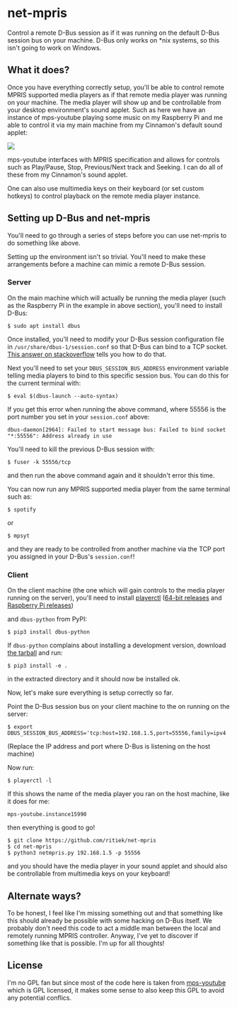 # net-mpris

Control a remote D-Bus session as if it was running on the default D-Bus session bus on your machine.
D-Bus only works on \*nix systems, so this isn't going to work on Windows.


## What it does?

Once you have everything correctly setup, you'll be able to control remote MPRIS supported media players
as if that remote media player was running on your machine. The media player will show up and be
controllable from your desktop environment's sound applet. Such as here we have an instance of
mps-youtube playing some music on my Raspberry Pi and me able to control it via my main machine
from my Cinnamon's default sound applet:

<img src="https://i.imgur.com/C1lfhcx.png">

mps-youtube interfaces with MPRIS specification and allows for controls such as Play/Pause, Stop,
Previous/Next track and Seeking. I can do all of these from my Cinnamon's sound applet.

One can also use multimedia keys on their keyboard (or set custom hotkeys) to control playback on the
remote media player instance.


## Setting up D-Bus and net-mpris

You'll need to go through a series of steps before you can use net-mpris to do something like above.

Setting up the environment isn't so trivial. You'll need to make these arrangements before a machine
can mimic a remote D-Bus session.

### Server

On the main machine which will actually be running the media player (such as the Raspberry Pi in the
example in above section), you'll need to install D-Bus:
```
$ sudo apt install dbus
```

Once installed, you'll need to modify your D-Bus session configuration file in `/usr/share/dbus-1/session.conf`
so that D-Bus can bind to a TCP socket. [This answer on stackoverflow](https://stackoverflow.com/a/13275973/6554943)
tells you how to do that.

Next you'll need to set your `DBUS_SESSION_BUS_ADDRESS` environment variable telling media players to
bind to this specific session bus. You can do this for the current terminal with:
```
$ eval $(dbus-launch --auto-syntax)
```

If you get this error when running the above command, where 55556 is the port number you set in your
`session.conf` above:
```
dbus-daemon[2964]: Failed to start message bus: Failed to bind socket "*:55556": Address already in use
```

You'll need to kill the previous D-Bus session with:
```
$ fuser -k 55556/tcp
```

and then run the above command again and it shouldn't error this time.

You can now run any MPRIS supported media player from the same terminal such as:
```
$ spotify
```
or
```
$ mpsyt
```
and they are ready to be controlled from another machine via the TCP port you assigned in your D-Bus's
`session.conf`!


### Client

On the client machine (the one which will gain controls to the media player running on the server),
you'll need to install [playerctl](https://github.com/acrisci/playerctl)
([64-bit releases](https://github.com/acrisci/playerctl/releases) and
[Raspberry Pi releases](http://raspbian.raspberrypi.org/raspbian/pool/main/p/playerctl/))

and `dbus-python` from PyPI:
```
$ pip3 install dbus-python
```

If `dbus-python` complains about installing a development version, download
[the tarball](https://files.pythonhosted.org/packages/3f/e7/4edb582d1ffd5ac3c84188deea32e960b5c8c0fe1da56ce70224f85ce542/dbus-python-1.2.8.tar.gz)
and run:
```
$ pip3 install -e .
```

in the extracted directory and it should now be installed ok.

Now, let's make sure everything is setup correctly so far.

Point the D-Bus session bus on your client machine to the on running on the server:
```
$ export DBUS_SESSION_BUS_ADDRESS='tcp:host=192.168.1.5,port=55556,family=ipv4
```
(Replace the IP address and port where D-Bus is listening on the host machine)

Now run:
```
$ playerctl -l
```

If this shows the name of the media player you ran on the host machine, like it does for me:
```
mps-youtube.instance15990
```
then everything is good to go!

```
$ git clone https://github.com/ritiek/net-mpris
$ cd net-mpris
$ python3 netmpris.py 192.168.1.5 -p 55556
```
and you should have the media player in your sound applet and should also be controllable from multimedia
keys on your keyboard!


## Alternate ways?

To be honest, I feel like I'm missing something out and that something like this should already be
possible with some hacking on D-Bus itself. We probably don't need this code to act a middle man between
the local and remotely running MPRIS controller. Anyway, I've yet to discover if something like that is
possible. I'm up for all thoughts!


## License

I'm no GPL fan but since most of the code here is taken from [mps-youtube](https://github.com/mps-youtube/mps-youtube)
which is GPL licensed, it makes some sense to also keep this GPL to avoid any potential conflics.
